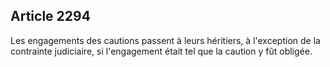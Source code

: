 Article 2294
----
Les engagements des cautions passent à leurs héritiers, à l'exception de la
contrainte judiciaire, si l'engagement était tel que la caution y fût obligée.

